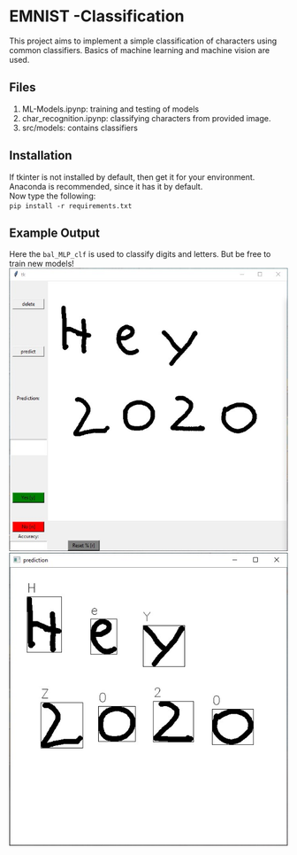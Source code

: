 # EMNIST -Classification
This project aims to implement a simple classification of characters using common classifiers. Basics of machine learning and machine vision are used.
## Files
1. ML-Models.ipynp: training and testing of models
2. char_recognition.ipynp: classifying characters from provided image.
3. src/models: contains classifiers
## Installation
If tkinter is not installed by default, then get it for your environment. Anaconda is recommended, since it has it by default.  
Now type the following:  
`pip install -r requirements.txt`
## Example Output  
Here the `bal_MLP_clf` is used to classify digits and letters. But be free to train new models!
![ ](https://github.com/NelsonIg/EMINST-Classification/blob/master/images/example_inp.jpg)
![ ](https://github.com/NelsonIg/EMINST-Classification/blob/master/images/example_out.jpg)

